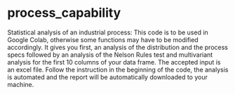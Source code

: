 # process_capability
Statistical analysis of an industrial process:
This code is to be used in Google Colab, otherwise some functions may have to be modified accordingly.
It gives you first, an analysis of the distribution and the process specs followed by an analysis of the Nelson Rules test and multivariant analysis for the first 10 columns of your data frame.
The accepted input is an excel file.
Follow the instruction in the beginning of the code, the analysis is automated and the report will be automatically downloaded to your machine.
